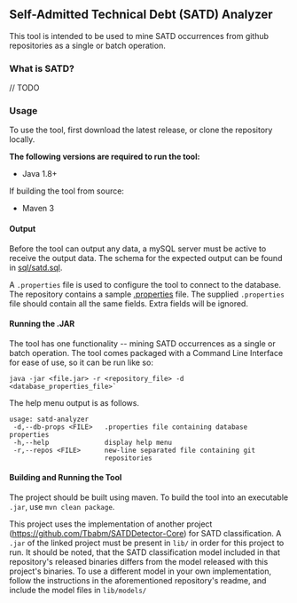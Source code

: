 ## Self-Admitted Technical Debt (SATD) Analyzer

This tool is intended to be used to mine SATD occurrences from
github repositories as a single or batch operation. 


### What is SATD?

// TODO

### Usage

To use the tool, first download the latest release, or clone the
repository locally.

**The following versions are required to run the tool:**
* Java 1.8+

If building the tool from source:
* Maven 3


#### Output

Before the tool can output any data, a mySQL server must be active to
receive the output data. The schema for the expected output can be found
in [sql/satd.sql](sql/satd.sql).

A `.properties` file is used to configure the
tool to connect to the database. The repository contains a
sample [.properties](mySQL.properties) file. The supplied 
`.properties` file should contain all the same fields. Extra fields will
be ignored.

#### Running the .JAR

The tool has one functionality -- mining SATD occurrences as a single
or batch operation. The tool comes packaged with a Command Line Interface
for ease of use, so it can be run like so:

```
java -jar <file.jar> -r <repository_file> -d <database_properties_file>`
```

The help menu output is as follows.

```
usage: satd-analyzer
 -d,--db-props <FILE>   .properties file containing database properties
 -h,--help              display help menu
 -r,--repos <FILE>      new-line separated file containing git
                        repositories
```

#### Building and Running the Tool

The project should be built using maven. To build the tool into
an executable `.jar`, use `mvn clean package`.

This project uses the implementation of another project (https://github.com/Tbabm/SATDDetector-Core) for SATD 
classification. A `.jar` of the linked project must be present in `lib/` in order for
this project to run. It should be noted, that the SATD classification model included
in that repository's released binaries differs from the model released with
this project's binaries. To use a different model in your own implementation,
follow the instructions in the aforementioned repository's readme,
and include the model files in `lib/models/`